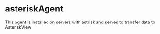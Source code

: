 # asteriskAgent
This agent is installed on servers with astrisk and serves to transfer data to AsteriskView
